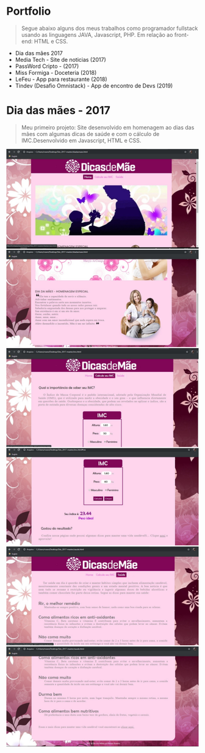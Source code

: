# Portfolio
> Segue abaixo alguns dos meus trabalhos como programador fullstack usando as linguagens JAVA, Javascript, PHP. Em relação ao front-end: HTML e CSS.
* Dia das mães 2017
* Media Tech - Site de noticias (2017)
* PassWord Cripto - (2017)
* Miss Formiga - Doceteria (2018)
* LeFeu - App para restaurante (2018)
* Tindev (Desafio Omnistack) - App de encontro de Devs (2019)


# Dia das mães - 2017
> Meu primeiro projeto: Site desenvolvido em homenagem ao dias das mães com algumas dicas de saúde e com o cálculo de IMC.Desenvolvido em Javascript, HTML e CSS.

![](M1.jpeg)
![](M2.jpeg)
![](M3.jpeg)
![](M4.jpeg)
![](M5.jpeg)
![](M6.jpeg)
